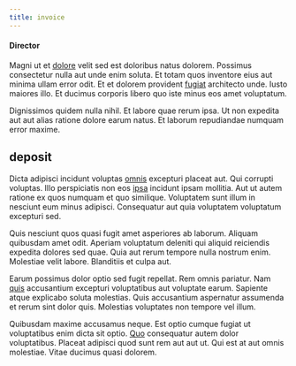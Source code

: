 ```yaml
---
title: invoice
---
```


#### Director

Magni ut et [dolore](/eos/est/ut/metal.md) velit sed est doloribus natus dolorem. Possimus consectetur nulla aut unde enim soluta. Et totam quos inventore eius aut minima ullam error odit. Et et dolorem provident [fugiat](/consequatur/ipsam/circuit_rubber.md) architecto unde. Iusto maiores illo. Et ducimus corporis libero quo iste minus eos amet voluptatum.

Dignissimos quidem nulla nihil. Et labore quae rerum ipsa. Ut non expedita aut aut alias ratione dolore earum natus. Et laborum repudiandae numquam error maxime.

## deposit

Dicta adipisci incidunt voluptas [omnis](/dolore/odio/benchmark_invoice_eyeballs.md) excepturi placeat aut. Qui corrupti voluptas. Illo perspiciatis non eos [ipsa](/dolore/et/granite_generic_rubber_shirt.md) incidunt ipsam mollitia. Aut ut autem ratione ex quos numquam et quo similique. Voluptatem sunt illum in nesciunt eum minus adipisci. Consequatur aut quia voluptatem voluptatum excepturi sed.

Quis nesciunt quos quasi fugit amet asperiores ab laborum. Aliquam quibusdam amet odit. Aperiam voluptatum deleniti qui aliquid reiciendis expedita dolores sed quae. Quia aut rerum tempore nulla nostrum enim. Molestiae velit labore. Blanditiis et culpa aut.

Earum possimus dolor optio sed fugit repellat. Rem omnis pariatur. Nam [quis](/facere/temporibus/adipisci/molestias/centralized_usability_reboot.md) accusantium excepturi voluptatibus aut voluptate earum. Sapiente atque explicabo soluta molestias. Quis accusantium aspernatur assumenda et rerum sint dolor quis. Molestias voluptates non tempore vel illum.

Quibusdam maxime accusamus neque. Est optio cumque fugiat ut voluptatibus enim dicta sit optio. [Quo](/dolore/odio/neque/libero/handcrafted_plastic_chicken_buckinghamshire.md) consequatur autem dolor voluptatibus. Placeat adipisci quod sunt rem aut aut ut. Qui est at aut omnis molestiae. Vitae ducimus quasi dolorem.

